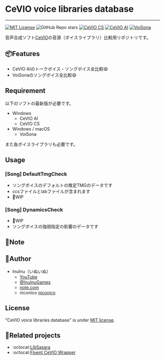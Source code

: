 # CeVIO voice libraries database



----
[![MIT License](http://img.shields.io/badge/license-MIT-blue.svg?style=flat)](LICENSE) ![GitHub Repo stars](https://img.shields.io/github/stars/InuInu2022/CeVIOVoiceLibDB?label=%E2%98%85&logo=github)
[![CeVIO CS](https://img.shields.io/badge/CeVIO_Creative_Studio-7.0-d08cbb.svg?logo=&style=flat)](https://cevio.jp/) [![CeVIO AI](https://img.shields.io/badge/CeVIO_AI-8.4-lightgray.svg?logo=&style=flat)](https://cevio.jp/) [![VoiSona](https://img.shields.io/badge/VoiSona-1.2-53abdb.svg?logo=&style=flat)](https://voisona.com/)

音声合成ソフト[CeVIO](https://cevio.jp/)の音源（ボイスライブラリ）比較用リポジトリです。

<!--
## DEMO
-->

## 📦Features

* CeVIO AIのトークボイス・ソングボイス全比較:smile:
* VoiSonaのソングボイス全比較:smile:

## Requirement

以下のソフトの最新版が必要です。

* Windows
  * CeVIO AI
  * CeVIO CS
* Windows / macOS
  * VoiSona

また各ボイスライブラリも必要です。

<!--
## Installation
解析ツールを用意したら載せる
-->

## Usage

### [Song] DefaultTmgCheck

* ソングボイスのデフォルトの推定TMGのデータです
* ccsファイルとlabファイルが含まれます
* :construction_worker:WIP

### [Song] DynamicsCheck

* :construction_worker:WIP
* ソングボイスの強弱指定の影響のデータです

## 📓Note



## :dog:Author

* InuInu（いぬいぬ）
  * [YouTube](https://bit.ly/InuInuMusic)
  * [@InuInuGames](https://twitter.com/InuInuGames)
  * [note.com](https://note.com/inuinu_)
  * niconico [niconico](https://nico.ms/user/98013232)

## License

"CeVIO voice libraries database" is under [MIT license](https://en.wikipedia.org/wiki/MIT_License).

## :link:Related projects

* :octocat:[LibSasara](https://github.com/InuInu2022/LibSasara)
* :octocat:[Fluent CeVIO Wrapper](https://github.com/InuInu2022/FluentCeVIOWrapper)